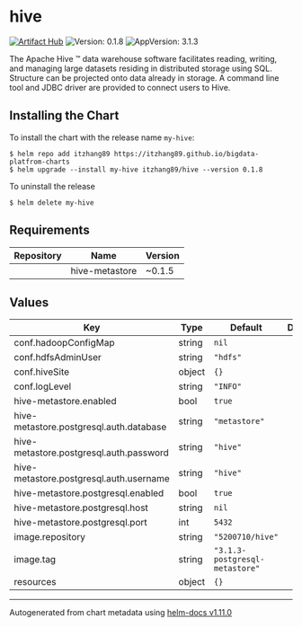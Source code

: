 # hive

[![Artifact Hub](https://img.shields.io/endpoint?url=https://artifacthub.io/badge/repository/hive)](https://artifacthub.io/packages/helm/bigdata-charts/hive) ![Version: 0.1.8](https://img.shields.io/badge/Version-0.1.8-informational?style=flat-square) ![AppVersion: 3.1.3](https://img.shields.io/badge/AppVersion-3.1.3-informational?style=flat-square)

The Apache Hive ™ data warehouse software facilitates reading, writing, and managing large datasets residing in distributed storage using SQL. Structure can be projected onto data already in storage. A command line tool and JDBC driver are provided to connect users to Hive.

## Installing the Chart

To install the chart with the release name `my-hive`:

```console
$ helm repo add itzhang89 https://itzhang89.github.io/bigdata-platfrom-charts
$ helm upgrade --install my-hive itzhang89/hive --version 0.1.8
```
To uninstall the release

```console
$ helm delete my-hive
```

## Requirements

| Repository | Name | Version |
|------------|------|---------|
|  | hive-metastore | ~0.1.5 |

## Values

| Key | Type | Default | Description |
|-----|------|---------|-------------|
| conf.hadoopConfigMap | string | `nil` |  |
| conf.hdfsAdminUser | string | `"hdfs"` |  |
| conf.hiveSite | object | `{}` |  |
| conf.logLevel | string | `"INFO"` |  |
| hive-metastore.enabled | bool | `true` |  |
| hive-metastore.postgresql.auth.database | string | `"metastore"` |  |
| hive-metastore.postgresql.auth.password | string | `"hive"` |  |
| hive-metastore.postgresql.auth.username | string | `"hive"` |  |
| hive-metastore.postgresql.enabled | bool | `true` |  |
| hive-metastore.postgresql.host | string | `nil` |  |
| hive-metastore.postgresql.port | int | `5432` |  |
| image.repository | string | `"5200710/hive"` |  |
| image.tag | string | `"3.1.3-postgresql-metastore"` |  |
| resources | object | `{}` |  |

----------------------------------------------
Autogenerated from chart metadata using [helm-docs v1.11.0](https://github.com/norwoodj/helm-docs/releases/v1.11.0)